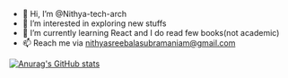 - 👋 Hi, I’m @Nithya-tech-arch
- 👀 I’m interested in exploring new stuffs
- 🌱 I’m currently learning React and I do read few books(not academic)
- 📫 Reach me via nithyasreebalasubramaniam@gmail.com 

<!---
Nithya-tech-arch/Nithya-tech-arch is a ✨ special ✨ repository because its `README.md` (this file) appears on your GitHub profile.
You can click the Preview link to take a look at your changes.
--->

[![Anurag's GitHub stats](https://github-readme-stats.vercel.app/api?username=Nithya-tech-arch)](https://github.com/Nithya-tech-arch/github-readme-stats)




